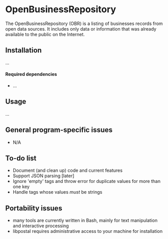 # OpenBusinessRepository
The OpenBusinessRepository (OBR) is a listing of businesses records from open data sources. It includes only data or information that was already available to the public on the Internet.

## Installation

...

#### Required dependencies

- ...

## Usage

...

## General program-specific issues
  - N/A

## To-do list
  - Document (and clean up) code and current features
  - Support JSON parsing [later]
  - Ignore 'empty' tags and throw error for duplicate values for more than one key
  - Handle tags whose values *must* be strings

## Portability issues
  - many tools are currently written in Bash, mainly for text manipulation and interactive processing 
  - libpostal requires administrative access to your machine for installation
